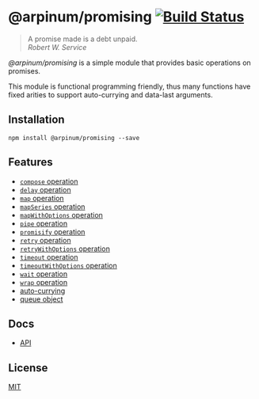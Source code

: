 # @arpinum/promising [![Build Status](https://travis-ci.org/arpinum-oss/js-promising.svg?branch=master)](https://travis-ci.org/arpinum-oss/js-promising)

> A promise made is a debt unpaid.  
> <cite>Robert W. Service</cite>

_@arpinum/promising_ is a simple module that provides basic operations on promises.

This module is functional programming friendly, thus many functions have fixed arities to support auto-currying and data-last arguments.

## Installation

```
npm install @arpinum/promising --save
```

## Features

- [`compose` operation](docs/api.md#composefunctions)
- [`delay` operation](docs/api.md#delaymilliseconds-func)
- [`map` operation](docs/api.md#mapfunc-values)
- [`mapSeries` operation](docs/api.md#mapseriesfunc-values)
- [`mapWithOptions` operation](docs/api.md#mapwithoptionsfunc-options-values)
- [`pipe` operation](docs/api.md#pipefunctions)
- [`promisify` operation](docs/api.md#promisifyfunc)
- [`retry` operation](docs/api.md#retrycount-func)
- [`retryWithOptions` operation](docs/api.md#retrywithoptionscount-options-func)
- [`timeout` operation](docs/api.md#timeoutmilliseconds-func)
- [`timeoutWithOptions` operation](docs/api.md#timeoutwithoptionsmilliseconds-options-func)
- [`wait` operation](docs/api.md#waitmilliseconds)
- [`wrap` operation](docs/api.md#wrapfunc)
- [auto-currying](docs/auto-currying.md)
- [queue object](docs/api.md#createqueueoptions)

## Docs

- [API](docs/api.md)

## License

[MIT](LICENSE)

